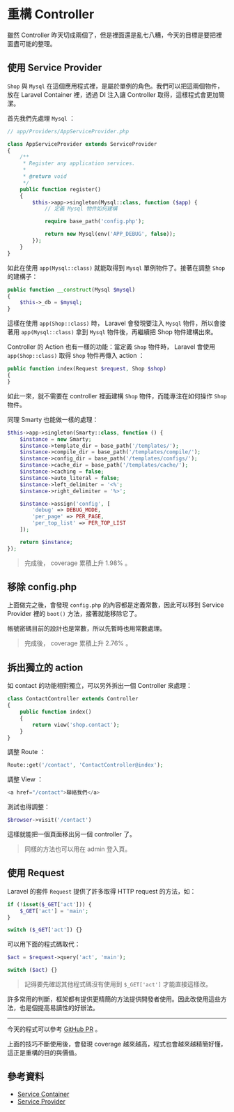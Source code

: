 # 重構 Controller

雖然 Controller 昨天切成兩個了，但是裡面還是亂七八糟，今天的目標是要把裡面盡可能的整理。

## 使用 Service Provider

`Shop` 與 `Mysql` 在這個應用程式裡，是屬於單例的角色。我們可以把這兩個物件，放在 Laravel Container 裡，透過 DI 注入讓 Controller 取得，這樣程式會更加簡潔。

首先我們先處理 `Mysql` ：

```php
// app/Providers/AppServiceProvider.php

class AppServiceProvider extends ServiceProvider
{
    /**
     * Register any application services.
     *
     * @return void
     */
    public function register()
    {
        $this->app->singleton(Mysql::class, function ($app) {
            // 定義 Mysql 物件如何建構

            require base_path('config.php');

            return new Mysql(env('APP_DEBUG', false));
        });
    }
}
```

如此在使用 `app(Mysql::class)` 就能取得到 `Mysql` 單例物件了。接著在調整 `Shop` 的建構子：

```php
public function __construct(Mysql $mysql)
{
    $this->_db = $mysql;
}
```

這樣在使用 `app(Shop::class)` 時， Laravel 會發現要注入 `Mysql` 物件，所以會接著用 `app(Mysql::class)` 拿到 `Mysql` 物件後，再繼續把 Shop 物件建構出來。

Controller 的 Action 也有一樣的功能：當定義 `Shop` 物件時， Laravel 會使用 `app(Shop::class)` 取得 `Shop` 物件再傳入 action ：

```php
public function index(Request $request, Shop $shop)
{
}
```

如此一來，就不需要在 controller 裡面建構 `Shop` 物件，而能專注在如何操作 `Shop` 物件。

同理 Smarty 也能做一樣的處理：

```php
$this->app->singleton(Smarty::class, function () {
    $instance = new Smarty;
    $instance->template_dir = base_path('/templates/');
    $instance->compile_dir = base_path('/templates/compile/');
    $instance->config_dir = base_path('/templates/configs/');
    $instance->cache_dir = base_path('/templates/cache/');
    $instance->caching = false;
    $instance->auto_literal = false;
    $instance->left_delimiter = '<%';
    $instance->right_delimiter = '%>';

    $instance->assign('config', [
        'debug' => DEBUG_MODE,
        'per_page' => PER_PAGE,
        'per_top_list' => PER_TOP_LIST
    ]);

    return $instance;
});
```

> 完成後， coverage 累積上升 1.98% 。

## 移除 config.php

上面做完之後，會發現 `config.php` 的內容都是定義常數，因此可以移到 Service Provider 裡的 `boot()` 方法，接著就能移除它了。

帳號密碼目前的設計也是常數，所以先暫時也用常數處理。

> 完成後， coverage 累積上升 2.76% 。

## 拆出獨立的 action

如 contact 的功能相對獨立，可以另外拆出一個 Controller 來處理：

```php
class ContactController extends Controller
{
    public function index()
    {
        return view('shop.contact');
    }
}
```

調整 Route ：

```php
Route::get('/contact', 'ContactController@index');
```

調整 View ：

```php
<a href="/contact">聯絡我們</a>
```

測試也得調整：

```php
$browser->visit('/contact')
```

這樣就能把一個頁面移出另一個 controller 了。

> 同樣的方法也可以用在 admin 登入頁。

## 使用 Request

Laravel 的套件 `Request` 提供了許多取得 HTTP request 的方法，如：

```php
if (!isset($_GET['act'])) {
    $_GET['act'] = 'main';
}

switch ($_GET['act']) {}
```

可以用下面的程式碼取代：

```php
$act = $request->query('act', 'main');

switch ($act) {}
```

> 記得要先確認其他程式碼沒有使用到 `$_GET['act']` 才能直接這樣改。

許多常用的判斷，框架都有提供更精簡的方法提供開發者使用。因此改使用這些方法，也是個提高易讀性的好辦法。

---

今天的程式可以參考 [GitHub PR](https://github.com/MilesChou/book-refactoring-30-days/pull/17) 。

上面的技巧不斷使用後，會發現 coverage 越來越高，程式也會越來越精簡好懂，這正是重構的目的與價值。

## 參考資料

* [Service Container](https://laravel.com/docs/5.5/container)
* [Service Provider](https://laravel.com/docs/5.5/providers)
